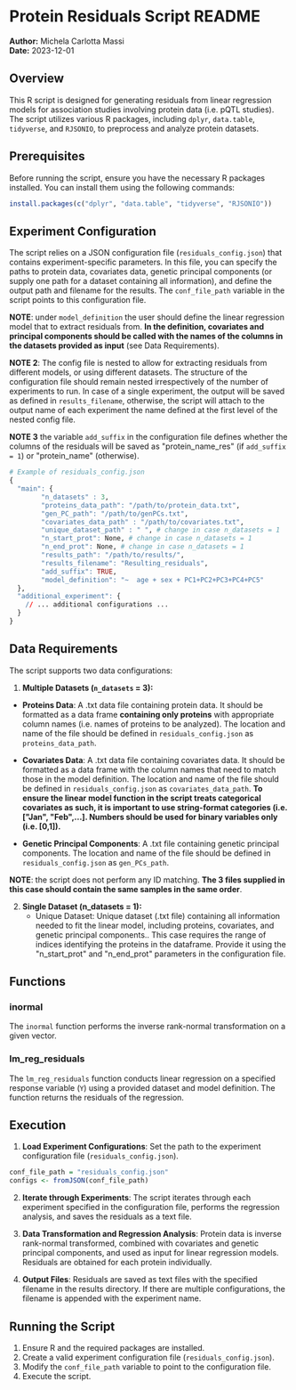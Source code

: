 # Protein Residuals Script README

**Author:** Michela Carlotta Massi  
**Date:** 2023-12-01

## Overview

This R script is designed for generating residuals from linear regression models for association studies involving protein data (i.e. pQTL studies). The script utilizes various R packages, including `dplyr`, `data.table`, `tidyverse`, and `RJSONIO`, to preprocess and analyze protein datasets.

## Prerequisites

Before running the script, ensure you have the necessary R packages installed. You can install them using the following commands:

```R
install.packages(c("dplyr", "data.table", "tidyverse", "RJSONIO"))
```

## Experiment Configuration

The script relies on a JSON configuration file (`residuals_config.json`) that contains experiment-specific parameters. In this file, you can specify the paths to protein data, covariates data, genetic principal components (or supply one path for a dataset containing all information), and define the output path and filename for the results. The `conf_file_path` variable in the script points to this configuration file.

**NOTE**: under `model_definition` the user should define the linear regression model that to extract residuals from. **In the definition, covariates and principal components should be called with the names of the columns in the datasets provided as input** (see Data Requirements).

**NOTE 2**: The config file is nested to allow for extracting residuals from different models, or using different datasets. The structure of the configuration file should remain nested irrespectively of the number of experiments to run. In case of a single experiment, the output will be saved as defined in `results_filename`, otherwise, the script will attach to the output name of each experiment the name defined at the first level of the nested config file.

**NOTE 3** the variable `add_suffix` in the configuration file defines whether the columns of the residuals will be saved as "protein_name_res" (if `add_suffix = 1`) or "protein_name" (otherwise).

```R
# Example of residuals_config.json
{
  "main": {
        "n_datasets" : 3,
        "proteins_data_path": "/path/to/protein_data.txt",
        "gen_PC_path": "/path/to/genPCs.txt",
        "covariates_data_path" : "/path/to/covariates.txt",
        "unique_dataset_path" : " ", # change in case n_datasets = 1
        "n_start_prot": None, # change in case n_datasets = 1
        "n_end_prot": None, # change in case n_datasets = 1
        "results_path": "/path/to/results/",
        "results_filename": "Resulting_residuals",
        "add_suffix": TRUE,
        "model_definition": "~  age + sex + PC1+PC2+PC3+PC4+PC5"
  },
  "additional_experiment": {
    // ... additional configurations ...
  }
}
```

## Data Requirements

The script supports two data configurations:

1. **Multiple Datasets (`n_datasets` = 3):**
 - **Proteins Data**: A .txt data file containing protein data. It should be formatted as a data frame **containing only proteins** with appropriate column names (i.e. names of proteins to be analyzed). The location and name of the file should be defined in `residuals_config.json` as `proteins_data_path`.

- **Covariates Data**: A .txt data file containing covariates data. It should be formatted as a data frame with the column names that need to match those in the model definition. The location and name of the file should be defined in `residuals_config.json` as `covariates_data_path`. **To ensure the linear model function in the script treats categorical covariates as such, it is important to use string-format categories (i.e. ["Jan", "Feb",...]. Numbers should be used for binary variables only (i.e. [0,1]).**

- **Genetic Principal Components**: A .txt file containing genetic principal components. The location and name of the file should be defined in `residuals_config.json` as `gen_PCs_path`.

**NOTE**: the script does not perform any ID matching. **The 3 files supplied in this case should contain the same samples in the same order**.
  
2. **Single Dataset (n_datasets = 1):**
   - Unique Dataset: Unique dataset (.txt file) containing all information needed to fit the linear model, including proteins, covariates, and genetic principal components.. This case requires the range of indices identifying the proteins in the dataframe. Provide it using the "n_start_prot" and "n_end_prot" parameters in the configuration file. 

## Functions

### inormal

The `inormal` function performs the inverse rank-normal transformation on a given vector.

### lm_reg_residuals

The `lm_reg_residuals` function conducts linear regression on a specified response variable (`Y`) using a provided dataset and model definition. The function returns the residuals of the regression.

## Execution

1. **Load Experiment Configurations**: Set the path to the experiment configuration file (`residuals_config.json`).

```R
conf_file_path = "residuals_config.json"
configs <- fromJSON(conf_file_path)
```

2. **Iterate through Experiments**: The script iterates through each experiment specified in the configuration file, performs the regression analysis, and saves the residuals as a text file.

3. **Data Transformation and Regression Analysis**: Protein data is inverse rank-normal transformed, combined with covariates and genetic principal components, and used as input for linear regression models. Residuals are obtained for each protein individually.

4. **Output Files**: Residuals are saved as text files with the specified filename in the results directory. If there are multiple configurations, the filename is appended with the experiment name. 

## Running the Script

1. Ensure R and the required packages are installed.
2. Create a valid experiment configuration file (`residuals_config.json`).
3. Modify the `conf_file_path` variable to point to the configuration file.
4. Execute the script.
